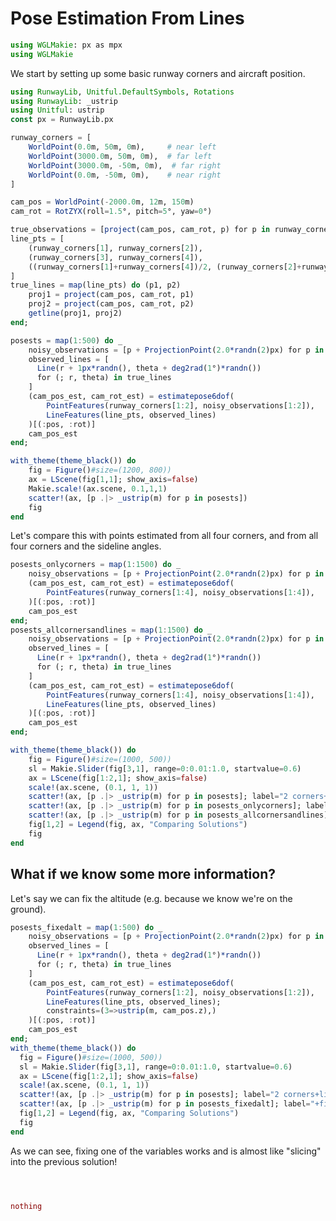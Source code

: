 # Pose Estimation From Lines

```julia (editor=true, logging=false, output=true)
using WGLMakie: px as mpx
using WGLMakie
```
We start by setting up some basic runway corners and aircraft position.

```julia (editor=true, logging=false, output=true)
using RunwayLib, Unitful.DefaultSymbols, Rotations
using RunwayLib: _ustrip
using Unitful: ustrip
const px = RunwayLib.px

runway_corners = [
    WorldPoint(0.0m, 50m, 0m),     # near left
    WorldPoint(3000.0m, 50m, 0m),  # far left
    WorldPoint(3000.0m, -50m, 0m),  # far right
    WorldPoint(0.0m, -50m, 0m),    # near right
]

cam_pos = WorldPoint(-2000.0m, 12m, 150m)
cam_rot = RotZYX(roll=1.5°, pitch=5°, yaw=0°)

true_observations = [project(cam_pos, cam_rot, p) for p in runway_corners]
line_pts = [
    (runway_corners[1], runway_corners[2]),
    (runway_corners[3], runway_corners[4]),
    ((runway_corners[1]+runway_corners[4])/2, (runway_corners[2]+runway_corners[3])/2),
]
true_lines = map(line_pts) do (p1, p2)
    proj1 = project(cam_pos, cam_rot, p1)
    proj2 = project(cam_pos, cam_rot, p2)
    getline(proj1, proj2)
end;
```
```julia (editor=true, logging=false, output=true)
posests = map(1:500) do _
    noisy_observations = [p + ProjectionPoint(2.0*randn(2)px) for p in true_observations]
    observed_lines = [
      Line(r + 1px*randn(), theta + deg2rad(1°)*randn())
      for (; r, theta) in true_lines
    ]
    (cam_pos_est, cam_rot_est) = estimatepose6dof(
        PointFeatures(runway_corners[1:2], noisy_observations[1:2]),
        LineFeatures(line_pts, observed_lines)
    )[(:pos, :rot)]
    cam_pos_est
end;
```
```julia (editor=true, logging=false, output=true)
with_theme(theme_black()) do
    fig = Figure()#size=(1200, 800))
    ax = LScene(fig[1,1]; show_axis=false)
    Makie.scale!(ax.scene, 0.1,1,1)
    scatter!(ax, [p .|> _ustrip(m) for p in posests])
    fig
end
```
Let's compare this with points estimated from all four corners, and from all four corners and the sideline angles.

```julia (editor=true, logging=false, output=true)
posests_onlycorners = map(1:1500) do _
    noisy_observations = [p + ProjectionPoint(2.0*randn(2)px) for p in true_observations]
    (cam_pos_est, cam_rot_est) = estimatepose6dof(
        PointFeatures(runway_corners[1:4], noisy_observations[1:4]),
    )[(:pos, :rot)]
    cam_pos_est
end;
posests_allcornersandlines = map(1:1500) do _
    noisy_observations = [p + ProjectionPoint(2.0*randn(2)px) for p in true_observations]
    observed_lines = [
      Line(r + 1px*randn(), theta + deg2rad(1°)*randn())
      for (; r, theta) in true_lines
    ]
    (cam_pos_est, cam_rot_est) = estimatepose6dof(
        PointFeatures(runway_corners[1:4], noisy_observations[1:4]),
        LineFeatures(line_pts, observed_lines)
    )[(:pos, :rot)]
    cam_pos_est
end;

with_theme(theme_black()) do
    fig = Figure()#size=(1000, 500))
    sl = Makie.Slider(fig[3,1], range=0:0.01:1.0, startvalue=0.6)
    ax = LScene(fig[1:2,1]; show_axis=false)
    scale!(ax.scene, (0.1, 1, 1))
    scatter!(ax, [p .|> _ustrip(m) for p in posests]; label="2 corners+lines", alpha=sl.value)
    scatter!(ax, [p .|> _ustrip(m) for p in posests_onlycorners]; label="4 corners", alpha=sl.value)
    scatter!(ax, [p .|> _ustrip(m) for p in posests_allcornersandlines]; label="4 corners+lines", alpha=0.8)
    fig[1,2] = Legend(fig, ax, "Comparing Solutions")
    fig
end
```
## What if we know some more information?

Let's say we can fix the altitude (e.g. because we know we're on the ground).

```julia (editor=true, logging=false, output=true)
posests_fixedalt = map(1:500) do _
    noisy_observations = [p + ProjectionPoint(2.0*randn(2)px) for p in true_observations]
    observed_lines = [
      Line(r + 1px*randn(), theta + deg2rad(1°)*randn())
      for (; r, theta) in true_lines
    ]
    (cam_pos_est, cam_rot_est) = estimatepose6dof(
        PointFeatures(runway_corners[1:2], noisy_observations[1:2]),
        LineFeatures(line_pts, observed_lines);
        constraints=(3=>ustrip(m, cam_pos.z),)
    )[(:pos, :rot)]
    cam_pos_est
end;
with_theme(theme_black()) do
  fig = Figure()#size=(1000, 500))
  sl = Makie.Slider(fig[3,1], range=0:0.01:1.0, startvalue=0.6)
  ax = LScene(fig[1:2,1]; show_axis=false)
  scale!(ax.scene, (0.1, 1, 1))
  scatter!(ax, [p .|> _ustrip(m) for p in posests]; label="2 corners+lines", alpha=sl.value)
  scatter!(ax, [p .|> _ustrip(m) for p in posests_fixedalt]; label="+fixed altitude", alpha=0.6)
  fig[1,2] = Legend(fig, ax, "Comparing Solutions")
  fig
end
```
As we can see, fixing one of the variables works and is almost like "slicing" into the previous solution!
```julia (editor=true, logging=false, output=true)



nothing
```
